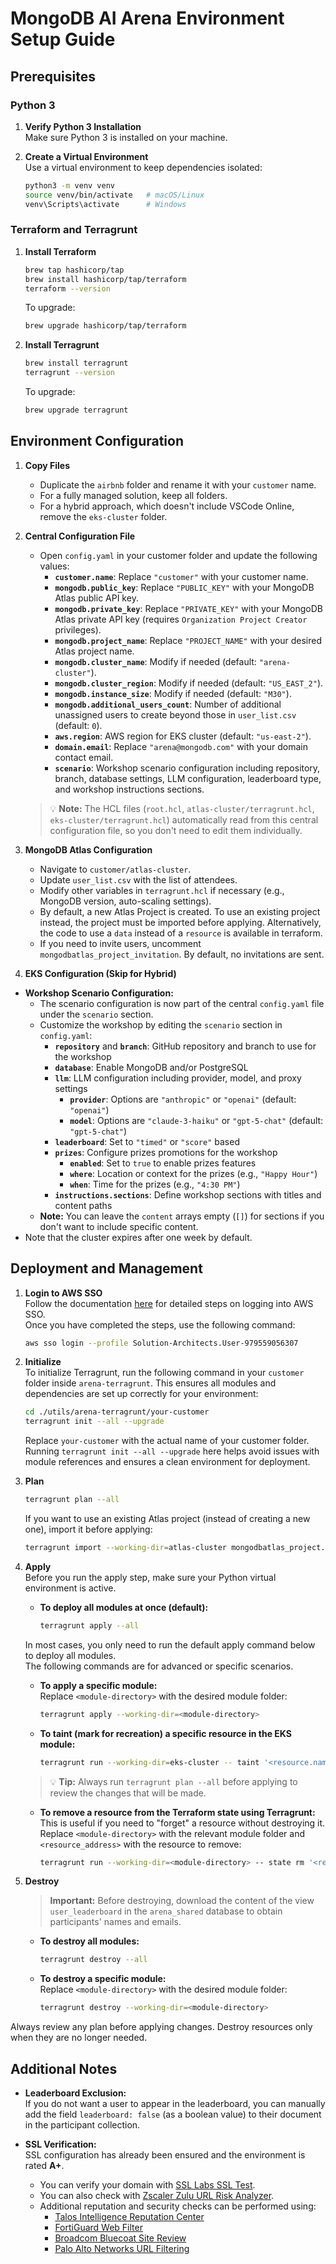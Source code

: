 # MongoDB AI Arena Environment Setup Guide

## Prerequisites

### Python 3
1. **Verify Python 3 Installation**  
   Make sure Python 3 is installed on your machine.

2. **Create a Virtual Environment**  
   Use a virtual environment to keep dependencies isolated:
   ```bash
   python3 -m venv venv
   source venv/bin/activate   # macOS/Linux
   venv\Scripts\activate      # Windows
   ```

### Terraform and Terragrunt
1. **Install Terraform**  
   ```bash
   brew tap hashicorp/tap
   brew install hashicorp/tap/terraform
   terraform --version
   ```
   To upgrade:
   ```bash
   brew upgrade hashicorp/tap/terraform
   ```

2. **Install Terragrunt**  
   ```bash
   brew install terragrunt
   terragrunt --version
   ```
   To upgrade:
   ```bash
   brew upgrade terragrunt
   ```

## Environment Configuration

1. **Copy Files**  
   - Duplicate the `airbnb` folder and rename it with your `customer` name.
   - For a fully managed solution, keep all folders.  
   - For a hybrid approach, which doesn't include VSCode Online, remove the `eks-cluster` folder.

2. **Central Configuration File**  
   - Open `config.yaml` in your customer folder and update the following values:
     - **`customer.name`**: Replace `"customer"` with your customer name.
     - **`mongodb.public_key`**: Replace `"PUBLIC_KEY"` with your MongoDB Atlas public API key.
     - **`mongodb.private_key`**: Replace `"PRIVATE_KEY"` with your MongoDB Atlas private API key (requires `Organization Project Creator` privileges).
     - **`mongodb.project_name`**: Replace `"PROJECT_NAME"` with your desired Atlas project name.
     - **`mongodb.cluster_name`**: Modify if needed (default: `"arena-cluster"`).
     - **`mongodb.cluster_region`**: Modify if needed (default: `"US_EAST_2"`).
     - **`mongodb.instance_size`**: Modify if needed (default: `"M30"`).
     - **`mongodb.additional_users_count`**: Number of additional unassigned users to create beyond those in `user_list.csv` (default: `0`).
     - **`aws.region`**: AWS region for EKS cluster (default: `"us-east-2"`).
     - **`domain.email`**: Replace `"arena@mongodb.com"` with your domain contact email.
     - **`scenario`**: Workshop scenario configuration including repository, branch, database settings, LLM configuration, leaderboard type, and workshop instructions sections.
   
   > 💡 **Note:** The HCL files (`root.hcl`, `atlas-cluster/terragrunt.hcl`, `eks-cluster/terragrunt.hcl`) automatically read from this central configuration file, so you don't need to edit them individually.

3. **MongoDB Atlas Configuration**  
   - Navigate to `customer/atlas-cluster`.  
   - Update `user_list.csv` with the list of attendees.  
   - Modify other variables in `terragrunt.hcl` if necessary (e.g., MongoDB version, auto-scaling settings).
   - By default, a new Atlas Project is created. To use an existing project instead, the project must be imported before applying. Alternatively, the code to use a `data` instead of a `resource` is available in terraform.
   - If you need to invite users, uncomment `mongodbatlas_project_invitation`. By default, no invitations are sent.

4. **EKS Configuration (Skip for Hybrid)**  
  - **Workshop Scenario Configuration:**  
    - The scenario configuration is now part of the central `config.yaml` file under the `scenario` section.
    - Customize the workshop by editing the `scenario` section in `config.yaml`:
      - **`repository`** and **`branch`**: GitHub repository and branch to use for the workshop
      - **`database`**: Enable MongoDB and/or PostgreSQL
      - **`llm`**: LLM configuration including provider, model, and proxy settings
        - **`provider`**: Options are `"anthropic"` or `"openai"` (default: `"openai"`)
        - **`model`**: Options are `"claude-3-haiku"` or `"gpt-5-chat"` (default: `"gpt-5-chat"`)
      - **`leaderboard`**: Set to `"timed"` or `"score"` based
      - **`prizes`**: Configure prizes promotions for the workshop
        - **`enabled`**: Set to `true` to enable prizes features
        - **`where`**: Location or context for the prizes (e.g., `"Happy Hour"`)
        - **`when`**: Time for the prizes (e.g., `"4:30 PM"`)
      - **`instructions.sections`**: Define workshop sections with titles and content paths
    - **Note:** You can leave the `content` arrays empty (`[]`) for sections if you don't want to include specific content.
   - Note that the cluster expires after one week by default.

## Deployment and Management

1. **Login to AWS SSO**  
   Follow the documentation [here](https://wiki.corp.mongodb.com/pages/viewpage.action?pageId=109642642&spaceKey=10GEN&title=SA%2BAWS%2BAccess%2B-%2BUpdated%2BNov%2B2020) for detailed steps on logging into AWS SSO.  
   Once you have completed the steps, use the following command:
   ```bash
   aws sso login --profile Solution-Architects.User-979559056307
   ```
2. **Initialize**  
   To initialize Terragrunt, run the following command in your `customer` folder inside `arena-terragrunt`. This ensures all modules and dependencies are set up correctly for your environment:

   ```bash
   cd ./utils/arena-terragrunt/your-customer
   terragrunt init --all --upgrade
   ```

   Replace `your-customer` with the actual name of your customer folder. Running `terragrunt init --all --upgrade` here helps avoid issues with module references and ensures a clean environment for deployment.

3. **Plan**  
   ```bash
   terragrunt plan --all
   ```

   If you want to use an existing Atlas project (instead of creating a new one), import it before applying:
   ```bash
   terragrunt import --working-dir=atlas-cluster mongodbatlas_project.project <project_id>
   ```

4. **Apply**  
   Before you run the apply step, make sure your Python virtual environment is active.

   - **To deploy all modules at once (default):**
     ```bash
     terragrunt apply --all
     ```

   In most cases, you only need to run the default apply command below to deploy all modules.  
   The following commands are for advanced or specific scenarios.

   - **To apply a specific module:**  
     Replace `<module-directory>` with the desired module folder:
     ```bash
     terragrunt apply --working-dir=<module-directory>
     ```

   - **To taint (mark for recreation) a specific resource in the EKS module:**
     ```bash
     terragrunt run --working-dir=eks-cluster -- taint '<resource.name>'
     ```

   > 💡 **Tip:** Always run `terragrunt plan --all` before applying to review the changes that will be made.

   - **To remove a resource from the Terraform state using Terragrunt:**  
     This is useful if you need to "forget" a resource without destroying it.  
     Replace `<module-directory>` with the relevant module folder and `<resource_address>` with the resource to remove:
     ```bash
     terragrunt run --working-dir=<module-directory> -- state rm '<resource_address>'
     ```

5. **Destroy**  
   > **Important:** Before destroying, download the content of the view `user_leaderboard` in the `arena_shared` database to obtain participants' names and emails.
   
   - **To destroy all modules:**  
     ```bash
     terragrunt destroy --all
     ```
   - **To destroy a specific module:**  
     Replace `<module-directory>` with the desired module folder:
     ```bash
     terragrunt destroy --working-dir=<module-directory>
     ```

Always review any plan before applying changes. Destroy resources only when they are no longer needed.

## Additional Notes

- **Leaderboard Exclusion:**  
      If you do not want a user to appear in the leaderboard, you can manually add the field `leaderboard: false` (as a boolean value) to their document in the participant collection.

- **SSL Verification:**  
   SSL configuration has already been ensured and the environment is rated **A+**.
  - You can verify your domain with [SSL Labs SSL Test](https://www.ssllabs.com/ssltest/analyze.html).
  - You can also check with [Zscaler Zulu URL Risk Analyzer](https://zulu.zscaler.com/).
  - Additional reputation and security checks can be performed using:
    - [Talos Intelligence Reputation Center](https://talosintelligence.com/reputation_center/)  
    - [FortiGuard Web Filter](https://www.fortiguard.com/webfilter)  
    - [Broadcom Bluecoat Site Review](https://sitereview.bluecoat.com/)
    - [Palo Alto Networks URL Filtering](https://urlfiltering.paloaltonetworks.com/)
